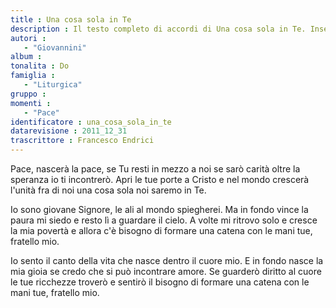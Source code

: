```yaml
--- 
title : Una cosa sola in Te
description : Il testo completo di accordi di Una cosa sola in Te. Inseriscila nel tuo canzoniere!
autori : 
   - "Giovannini"
album : 
tonalita : Do
famiglia : 
   - "Liturgica"
gruppo : 
momenti : 
   - "Pace"
identificatore : una_cosa_sola_in_te
datarevisione : 2011_12_31
trascrittore : Francesco Endrici
--- 
```




Pace, nascerà la pace, se Tu resti in mezzo a noi
se sarò carità
oltre la speranza io ti incontrerò.
Apri le tue porte a Cristo
e nel mondo crescerà
l'unità fra di noi
una cosa sola noi saremo in Te.


Io sono giovane Signore, 
le ali al mondo spiegherei. 
Ma in fondo vince la paura 
mi siedo e resto lì  a guardare il cielo. 
A volte mi ritrovo solo e cresce la mia povertà
e allora c'è bisogno di formare una catena
con le mani tue, fratello mio.


Io sento il canto della vita 
che nasce dentro il cuore mio. 
E in fondo nasce la mia gioia 
se credo che si può  incontrare amore. 
Se guarderò diritto al cuore
le tue ricchezze troverò
e sentirò il bisogno di formare una catena
con le mani tue, fratello mio.


